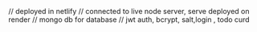 // deployed in netlify
// connected to live node server, serve deployed on render
// mongo db for database
// jwt auth, bcrypt, salt,login , todo curd
